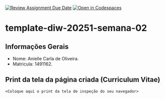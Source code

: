 [![Review Assignment Due Date](https://classroom.github.com/assets/deadline-readme-button-22041afd0340ce965d47ae6ef1cefeee28c7c493a6346c4f15d667ab976d596c.svg)](https://classroom.github.com/a/Xs4j-IcZ)
[![Open in Codespaces](https://classroom.github.com/assets/launch-codespace-2972f46106e565e64193e422d61a12cf1da4916b45550586e14ef0a7c637dd04.svg)](https://classroom.github.com/open-in-codespaces?assignment_repo_id=20104598)
# template-diw-20251-semana-02

## Informações Gerais
- Nome: Anielle Carla de Oliveira.
- Matricula: 1491162.

## Print da tela da página criada (Curriculum Vitae)

`<Coloque aqui o print da tela de inspeção do seu navegador>`

